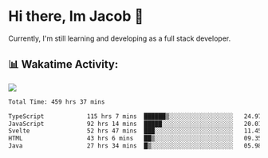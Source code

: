 # Hi there, Im Jacob 👋
Currently, I'm still learning and developing as a full stack developer.

## 📊 Wakatime Activity:

![](https://wakatime.com/share/@bfeff6fe-7f39-433c-bc17-53e716b9a274/c1084c79-5b1a-4658-a9e1-8a8ffabbc873.svg)

<!--START_SECTION:waka-->

```txt
Total Time: 459 hrs 37 mins

TypeScript            115 hrs 7 mins  ██████▒░░░░░░░░░░░░░░░░░░   24.97 %
JavaScript            92 hrs 14 mins  █████░░░░░░░░░░░░░░░░░░░░   20.01 %
Svelte                52 hrs 47 mins  ███░░░░░░░░░░░░░░░░░░░░░░   11.45 %
HTML                  43 hrs 6 mins   ██▒░░░░░░░░░░░░░░░░░░░░░░   09.35 %
Java                  27 hrs 34 mins  █▒░░░░░░░░░░░░░░░░░░░░░░░   05.98 %
```

<!--END_SECTION:waka-->
